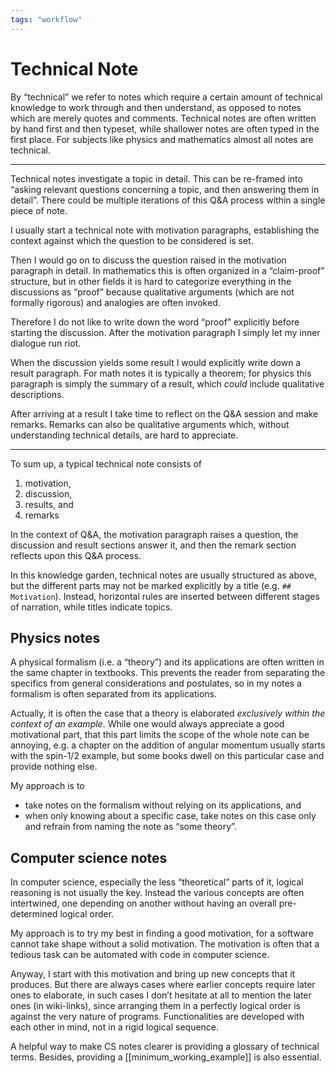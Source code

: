 ```yaml
---
tags: "workflow"
---
```


# Technical Note

By “technical” we refer to notes which require a certain amount of technical knowledge to work through and then understand, as opposed to notes which are merely quotes and comments. Technical notes are often written by hand first and then typeset, while shallower notes are often typed in the first place. For subjects like physics and mathematics almost all notes are technical.

---

Technical notes investigate a topic in detail. This can be re-framed into “asking relevant questions concerning a topic, and then answering them in detail”. There could be multiple iterations of this Q&A process within a single piece of note. 

I usually start a technical note with motivation paragraphs, establishing the context against which the question to be considered is set. 

Then I would go on to discuss the question raised in the motivation paragraph in detail. In mathematics this is often organized in a “claim-proof” structure, but in other fields it is hard to categorize everything in the discussions as “proof” because qualitative arguments (which are not formally rigorous) and analogies are often invoked.

Therefore I do not like to write down the word “proof” explicitly before starting the discussion. After the motivation paragraph I simply let my inner dialogue run riot.

When the discussion yields some result I would explicitly write down a result paragraph. For math notes it is typically a theorem; for physics this paragraph is simply the summary of a result, which _could_ include qualitative descriptions.

After arriving at a result I take time to reflect on the Q&A session and make remarks. Remarks can also be qualitative arguments which, without understanding technical details, are hard to appreciate.

---

To sum up, a typical technical note consists of

1. motivation,
2. discussion,
3. results, and
4. remarks

In the context of Q&A, the motivation paragraph raises a question, the discussion and result sections answer it, and then the remark section reflects upon this Q&A process. 

In this knowledge garden, technical notes are usually structured as above, but the different parts may not be marked explicitly by a title (e.g. `## Motivation`). Instead, horizontal rules are inserted between different stages of narration, while titles indicate topics.

## Physics notes

A physical formalism (i.e. a “theory”) and its applications are often written in the same chapter in textbooks. This prevents the reader from separating the specifics from general considerations and postulates, so in my notes a formalism is often separated from its applications. 

Actually, it is often the case that a theory is elaborated _exclusively within the context of an example_. While one would always appreciate a good motivational part, that this part limits the scope of the whole note can be annoying, e.g. a chapter on the addition of angular momentum usually starts with the spin-1/2 example, but some books dwell on this particular case and provide nothing else.

My approach is to 

* take notes on the formalism without relying on its applications, and
* when only knowing about a specific case, take notes on this case only and refrain from naming the note as “some theory”.

## Computer science notes

In computer science, especially the less “theoretical” parts of it, logical reasoning is not usually the key. Instead the various concepts are often intertwined, one depending on another without having an overall pre-determined logical order.

My approach is to try my best in finding a good motivation, for a software cannot take shape without a solid motivation. The motivation is often that a tedious task can be automated with code in computer science. 

Anyway, I start with this motivation and bring up new concepts that it produces. But there are always cases where earlier concepts require later ones to elaborate, in such cases I don’t hesitate at all to mention the later ones (in wiki-links), since arranging them in a perfectly logical order is against the very nature of programs. Functionalities are developed with each other in mind, not in a rigid logical sequence.

A helpful way to make CS notes clearer is providing a glossary of technical terms. Besides, providing a [[minimum_working_example]] is also essential.